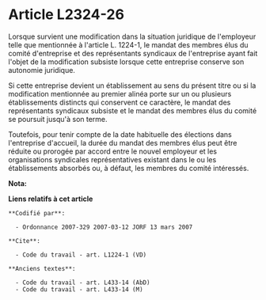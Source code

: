 # Article L2324-26

Lorsque survient une modification dans la situation juridique de l'employeur telle que mentionnée à l'article L. 1224-1, le
mandat des membres élus du comité d'entreprise et des représentants syndicaux de l'entreprise ayant fait l'objet de la
modification subsiste lorsque cette entreprise conserve son autonomie juridique.

Si cette entreprise devient un établissement au sens du présent titre ou si la modification mentionnée au premier alinéa
porte sur un ou plusieurs établissements distincts qui conservent ce caractère, le mandat des représentants syndicaux
subsiste et le mandat des membres élus du comité se poursuit jusqu'à son terme.

Toutefois, pour tenir compte de la date habituelle des élections dans l'entreprise d'accueil, la durée du mandat des membres
élus peut être réduite ou prorogée par accord entre le nouvel employeur et les organisations syndicales représentatives
existant dans le ou les établissements absorbés ou, à défaut, les membres du comité intéressés.

**Nota:**



**Liens relatifs à cet article**

	**Codifié par**:

	  - Ordonnance 2007-329 2007-03-12 JORF 13 mars 2007

	**Cite**:

	  - Code du travail - art. L1224-1 (VD)

	**Anciens textes**:

	  - Code du travail - art. L433-14 (AbD)
	  - Code du travail - art. L433-14 (M)
